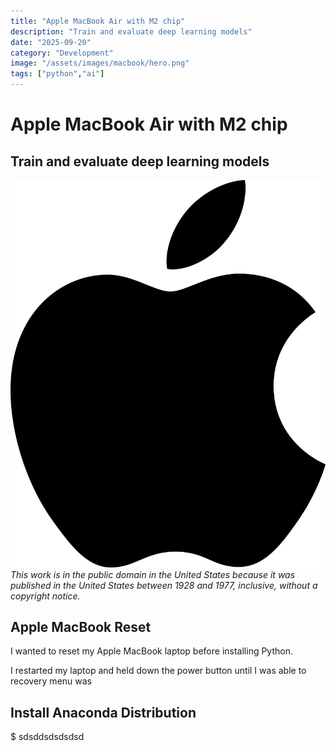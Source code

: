 ```yaml
---
title: "Apple MacBook Air with M2 chip"
description: "Train and evaluate deep learning models"
date: "2025-09-20"
category: "Development"
image: "/assets/images/macbook/hero.png"
tags: ["python","ai"]
---
```


# Apple MacBook Air with M2 chip

## Train and evaluate deep learning models

![](/assets/images/macbook/apple-logo-black.svg)
*This work is in the public domain in the United States because it was published in the United States between 1928 and 1977, inclusive, without a copyright notice.*


## Apple MacBook Reset

I wanted to reset my Apple MacBook laptop before installing Python.

I restarted my laptop and held down the power button until I was able to  recovery menu was


## Install Anaconda Distribution

$ sdsddsdsdsdsd
